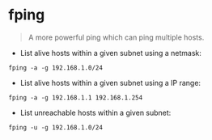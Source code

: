 # fping

> A more powerful ping which can ping multiple hosts.

- List alive hosts within a given subnet using a netmask:

`fping -a -g 192.168.1.0/24`

- List alive hosts within a given subnet using a IP range:

`fping -a -g 192.168.1.1 192.168.1.254`

- List unreachable hosts within a given subnet:

`fping -u -g 192.168.1.0/24`
